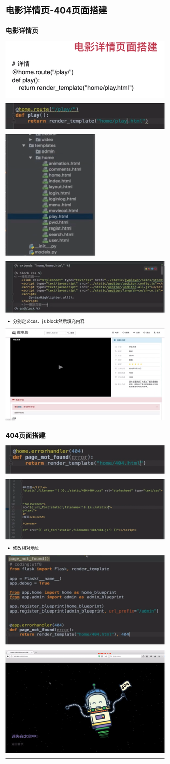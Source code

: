 # 电影详情页-404页面搭建

## 电影详情页

![1547724192083.png](image/1547724192083.png)

![1547724208294.png](image/1547724208294.png)

![1547724214222.png](image/1547724214222.png)

![1547724374134.png](image/1547724374134.png)

* 分别定义css、js block然后填充内容

![1547724550725.png](image/1547724550725.png)

## 404页面搭建

![1547724799377.png](image/1547724799377.png)

![1547725114267.png](image/1547725114267.png)

* 修改相对地址

![1547725237249.png](image/1547725237249.png)

![1547725246766.png](image/1547725246766.png)






---
